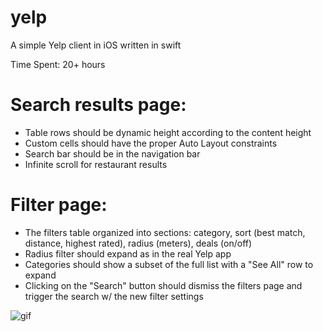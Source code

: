 yelp
====

A simple Yelp client in iOS written in swift

Time Spent: 20+ hours

Search results page:
===============
- Table rows should be dynamic height according to the content height
- Custom cells should have the proper Auto Layout constraints
- Search bar should be in the navigation bar
- Infinite scroll for restaurant results

Filter page:
===============
- The filters table organized into sections: category, sort (best match, distance, highest rated), radius (meters), deals (on/off)
- Radius filter should expand as in the real Yelp app
- Categories should show a subset of the full list with a "See All" row to expand
- Clicking on the "Search" button should dismiss the filters page and trigger the search w/ the new filter settings

![gif](https://raw.github.com/devanessa/yelp/master/walkthrough.gif)
